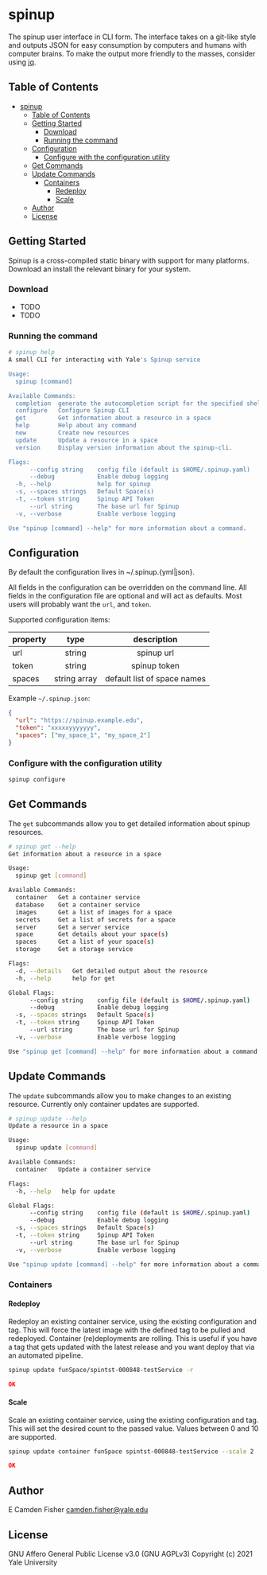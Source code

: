 # spinup

The spinup user interface in CLI form.  The interface takes on a git-like style and outputs JSON for easy consumption by computers and humans with computer brains.  To make the output more friendly to the masses, consider using [jq](https://stedolan.github.io/jq/).

## Table of Contents

- [spinup](#spinup)
  - [Table of Contents](#table-of-contents)
  - [Getting Started](#getting-started)
    - [Download](#download)
    - [Running the command](#running-the-command)
  - [Configuration](#configuration)
    - [Configure with the configuration utility](#configure-with-the-configuration-utility)
  - [Get Commands](#get-commands)
  - [Update Commands](#update-commands)
    - [Containers](#containers)
      - [Redeploy](#redeploy)
      - [Scale](#scale)
  - [Author](#author)
  - [License](#license)

## Getting Started

Spinup is a cross-compiled static binary with support for many platforms.  Download an install the relevant binary for your system.

### Download

* TODO
* TODO

### Running the command

```bash
# spinup help
A small CLI for interacting with Yale's Spinup service

Usage:
  spinup [command]

Available Commands:
  completion  generate the autocompletion script for the specified shell
  configure   Configure Spinup CLI
  get         Get information about a resource in a space
  help        Help about any command
  new         Create new resources
  update      Update a resource in a space
  version     Display version information about the spinup-cli.

Flags:
      --config string    config file (default is $HOME/.spinup.yaml)
      --debug            Enable debug logging
  -h, --help             help for spinup
  -s, --spaces strings   Default Space(s)
  -t, --token string     Spinup API Token
      --url string       The base url for Spinup
  -v, --verbose          Enable verbose logging

Use "spinup [command] --help" for more information about a command.
```

## Configuration

By default the configuration lives in ~/.spinup.{yml|json}.

All fields in the configuration can be overridden on the command line.  All fields in the configuration file are optional
and will act as defaults.  Most users will probably want the `url`, and `token`.

Supported configuration items:

| property | type         | description                 |
|:---------|:------------:|:---------------------------:|
| url      | string       | spinup url                  |
| token    | string       | spinup token                |
| spaces   | string array | default list of space names |

Example `~/.spinup.json`:

```json
{
  "url": "https://spinup.example.edu",
  "token": "xxxxxyyyyyyy",
  "spaces": ["my_space_1", "my_space_2"]
}
```

### Configure with the configuration utility

```bash
spinup configure
```

## Get Commands

The `get` subcommands allow you to get detailed information about spinup resources.

```bash
# spinup get --help
Get information about a resource in a space

Usage:
  spinup get [command]

Available Commands:
  container   Get a container service
  database    Get a container service
  images      Get a list of images for a space
  secrets     Get a list of secrets for a space
  server      Get a server service
  space       Get details about your space(s)
  spaces      Get a list of your space(s)
  storage     Get a storage service

Flags:
  -d, --details   Get detailed output about the resource
  -h, --help      help for get

Global Flags:
      --config string    config file (default is $HOME/.spinup.yaml)
      --debug            Enable debug logging
  -s, --spaces strings   Default Space(s)
  -t, --token string     Spinup API Token
      --url string       The base url for Spinup
  -v, --verbose          Enable verbose logging

Use "spinup get [command] --help" for more information about a command.
```
## Update Commands

The `update` subcommands allow you to make changes to an existing resource.  Currently only container updates are supported.

```bash
# spinup update --help
Update a resource in a space

Usage:
  spinup update [command]

Available Commands:
  container   Update a container service

Flags:
  -h, --help   help for update

Global Flags:
      --config string    config file (default is $HOME/.spinup.yaml)
      --debug            Enable debug logging
  -s, --spaces strings   Default Space(s)
  -t, --token string     Spinup API Token
      --url string       The base url for Spinup
  -v, --verbose          Enable verbose logging

Use "spinup update [command] --help" for more information about a command.
```

### Containers

#### Redeploy

Redeploy an existing container service, using the existing configuration and tag.  This will force the latest image with the defined tag to be pulled and redeployed.  Container (re)deployments are rolling.  This is useful if you have a tag that gets updated with the latest release and you want deploy that via an automated pipeline.

```bash
spinup update funSpace/spintst-000848-testService -r
```

```json
OK
```

#### Scale

Scale an existing container service, using the existing configuration and tag.  This will set the desired count to the passed value.  Values between 0 and 10 are supported.

```bash
spinup update container funSpace spintst-000848-testService --scale 2
```

```json
OK
```

## Author

E Camden Fisher <camden.fisher@yale.edu>

## License

GNU Affero General Public License v3.0 (GNU AGPLv3)
Copyright (c) 2021 Yale University
